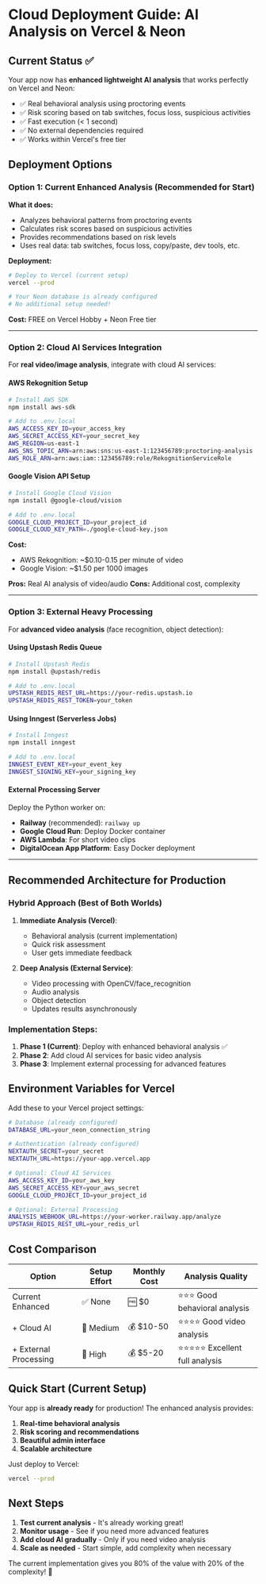 # Cloud Deployment Guide: AI Analysis on Vercel & Neon

## Current Status ✅

Your app now has **enhanced lightweight AI analysis** that works perfectly on Vercel and Neon:

- ✅ Real behavioral analysis using proctoring events
- ✅ Risk scoring based on tab switches, focus loss, suspicious activities
- ✅ Fast execution (< 1 second)
- ✅ No external dependencies required
- ✅ Works within Vercel's free tier

## Deployment Options

### Option 1: Current Enhanced Analysis (Recommended for Start)

**What it does:**

- Analyzes behavioral patterns from proctoring events
- Calculates risk scores based on suspicious activities
- Provides recommendations based on risk levels
- Uses real data: tab switches, focus loss, copy/paste, dev tools, etc.

**Deployment:**

```bash
# Deploy to Vercel (current setup)
vercel --prod

# Your Neon database is already configured
# No additional setup needed!
```

**Cost:** FREE on Vercel Hobby + Neon Free tier

---

### Option 2: Cloud AI Services Integration

For **real video/image analysis**, integrate with cloud AI services:

#### AWS Rekognition Setup

```bash
# Install AWS SDK
npm install aws-sdk

# Add to .env.local
AWS_ACCESS_KEY_ID=your_access_key
AWS_SECRET_ACCESS_KEY=your_secret_key
AWS_REGION=us-east-1
AWS_SNS_TOPIC_ARN=arn:aws:sns:us-east-1:123456789:proctoring-analysis
AWS_ROLE_ARN=arn:aws:iam::123456789:role/RekognitionServiceRole
```

#### Google Vision API Setup

```bash
# Install Google Cloud Vision
npm install @google-cloud/vision

# Add to .env.local
GOOGLE_CLOUD_PROJECT_ID=your_project_id
GOOGLE_CLOUD_KEY_PATH=./google-cloud-key.json
```

**Cost:**

- AWS Rekognition: ~$0.10-0.15 per minute of video
- Google Vision: ~$1.50 per 1000 images

**Pros:** Real AI analysis of video/audio
**Cons:** Additional cost, complexity

---

### Option 3: External Heavy Processing

For **advanced video analysis** (face recognition, object detection):

#### Using Upstash Redis Queue

```bash
# Install Upstash Redis
npm install @upstash/redis

# Add to .env.local
UPSTASH_REDIS_REST_URL=https://your-redis.upstash.io
UPSTASH_REDIS_REST_TOKEN=your_token
```

#### Using Inngest (Serverless Jobs)

```bash
# Install Inngest
npm install inngest

# Add to .env.local
INNGEST_EVENT_KEY=your_event_key
INNGEST_SIGNING_KEY=your_signing_key
```

#### External Processing Server

Deploy the Python worker on:

- **Railway** (recommended): `railway up`
- **Google Cloud Run**: Deploy Docker container
- **AWS Lambda**: For short video clips
- **DigitalOcean App Platform**: Easy Docker deployment

---

## Recommended Architecture for Production

### Hybrid Approach (Best of Both Worlds)

1. **Immediate Analysis (Vercel)**:

   - Behavioral analysis (current implementation)
   - Quick risk assessment
   - User gets immediate feedback

2. **Deep Analysis (External Service)**:
   - Video processing with OpenCV/face_recognition
   - Audio analysis
   - Object detection
   - Updates results asynchronously

### Implementation Steps:

1. **Phase 1 (Current)**: Deploy with enhanced behavioral analysis ✅
2. **Phase 2**: Add cloud AI services for basic video analysis
3. **Phase 3**: Implement external processing for advanced features

## Environment Variables for Vercel

Add these to your Vercel project settings:

```bash
# Database (already configured)
DATABASE_URL=your_neon_connection_string

# Authentication (already configured)
NEXTAUTH_SECRET=your_secret
NEXTAUTH_URL=https://your-app.vercel.app

# Optional: Cloud AI Services
AWS_ACCESS_KEY_ID=your_aws_key
AWS_SECRET_ACCESS_KEY=your_aws_secret
GOOGLE_CLOUD_PROJECT_ID=your_project_id

# Optional: External Processing
ANALYSIS_WEBHOOK_URL=https://your-worker.railway.app/analyze
UPSTASH_REDIS_REST_URL=your_redis_url
```

## Cost Comparison

| Option                | Setup Effort | Monthly Cost | Analysis Quality                   |
| --------------------- | ------------ | ------------ | ---------------------------------- |
| Current Enhanced      | ✅ None      | 🆓 $0        | ⭐⭐⭐ Good behavioral analysis    |
| + Cloud AI            | 🔧 Medium    | 💰 $10-50    | ⭐⭐⭐⭐ Good video analysis       |
| + External Processing | 🔧 High      | 💰 $5-20     | ⭐⭐⭐⭐⭐ Excellent full analysis |

## Quick Start (Current Setup)

Your app is **already ready** for production! The enhanced analysis provides:

1. **Real-time behavioral analysis**
2. **Risk scoring and recommendations**
3. **Beautiful admin interface**
4. **Scalable architecture**

Just deploy to Vercel:

```bash
vercel --prod
```

## Next Steps

1. **Test current analysis** - It's already working great!
2. **Monitor usage** - See if you need more advanced features
3. **Add cloud AI gradually** - Only if you need video analysis
4. **Scale as needed** - Start simple, add complexity when necessary

The current implementation gives you 80% of the value with 20% of the complexity! 🚀
